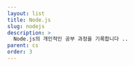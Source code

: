 ```yaml
---
layout: list
title: Node.js
slug: nodejs
description: >
  Node.js의 개인적인 공부 과정을 기록합니다 ..
parent: cs
order: 3
---
```

